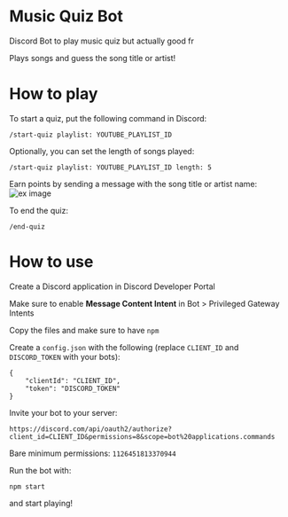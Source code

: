 # Music Quiz Bot

Discord Bot to play music quiz but actually good fr

Plays songs and guess the song title or artist!

# How to play

To start a quiz, put the following command in Discord:
```
/start-quiz playlist: YOUTUBE_PLAYLIST_ID
```

Optionally, you can set the length of songs played:
```
/start-quiz playlist: YOUTUBE_PLAYLIST_ID length: 5
```

Earn points by sending a message with the song title or artist name:
![ex image](https://github.com/fetf/music-quiz/assets/67168434/47a53171-0c9b-4a51-b011-b3d855907679)

To end the quiz:
```
/end-quiz
```

# How to use

Create a Discord application in Discord Developer Portal

Make sure to enable **Message Content Intent** in Bot > Privileged Gateway Intents

Copy the files and make sure to have `npm`

Create a `config.json` with the following (replace `CLIENT_ID` and `DISCORD_TOKEN` with your bots):
```
{
    "clientId": "CLIENT_ID",
    "token": "DISCORD_TOKEN"
}
```

Invite your bot to your server:
```
https://discord.com/api/oauth2/authorize?client_id=CLIENT_ID&permissions=8&scope=bot%20applications.commands
```

Bare minimum permissions: `1126451813370944`

Run the bot with:
```
npm start
```

and start playing!
